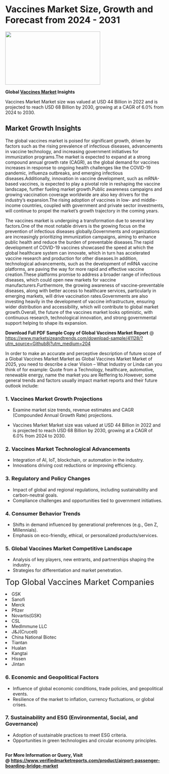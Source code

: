 <H1>Vaccines Market Size, Growth and Forecast from 2024 - 2031</H1><img class="aligncenter size-medium wp-image-584254" src="https://thirdeyenews.in/wp-content/uploads/2024/09/Global-Market-Research-300x168.jpeg" alt="" width="300" height="168" /><p><strong>Global&nbsp;<a href="https://www.marketsizeandtrends.com/download-sample/41128/?utm_source=Github8j?utm_medium=204">Vaccines Market</a> Insights</strong></p><p>Vaccines Market Market size was valued at USD 44 Billion in 2022 and is projected to reach USD 68 Billion by 2030, growing at a CAGR of 6.0% from 2024 to 2030.</p><p><h2>Market Growth Insights</h2> <p>The global vaccines market is poised for significant growth, driven by factors such as the rising prevalence of infectious diseases, advancements in vaccine technology, and increasing government initiatives for immunization programs.The market is expected to expand at a strong compound annual growth rate (CAGR), as the global demand for vaccines increases in response to ongoing health challenges like the COVID-19 pandemic, influenza outbreaks, and emerging infectious diseases.Additionally, innovation in vaccine development, such as mRNA-based vaccines, is expected to play a pivotal role in reshaping the vaccine landscape, further fueling market growth.Public awareness campaigns and growing vaccination coverage worldwide are also key drivers for the industry’s expansion.The rising adoption of vaccines in low- and middle-income countries, coupled with government and private sector investments, will continue to propel the market’s growth trajectory in the coming years.</p> <p>The vaccines market is undergoing a transformation due to several key factors.One of the most notable drivers is the growing focus on the prevention of infectious diseases globally.Governments and organizations are increasingly prioritizing immunization campaigns, aiming to enhance public health and reduce the burden of preventable diseases.The rapid development of COVID-19 vaccines showcased the speed at which the global healthcare system can innovate, which in turn has accelerated vaccine research and production for other diseases.In addition, technological advancements, such as the development of mRNA vaccine platforms, are paving the way for more rapid and effective vaccine creation.These platforms promise to address a broader range of infectious diseases, which could open new markets for vaccine manufacturers.Furthermore, the growing awareness of vaccine-preventable diseases, along with better access to healthcare services, particularly in emerging markets, will drive vaccination rates.Governments are also investing heavily in the development of vaccine infrastructure, ensuring wider distribution and accessibility, which will contribute to global market growth.Overall, the future of the vaccines market looks optimistic, with continuous research, technological innovation, and strong governmental support helping to shape its expansion.</p> <p><span class=""><strong>Download Full PDF Sample Copy of Global Vaccines Market Report</strong> @ <a href="https://www.marketsizeandtrends.com/download-sample/41128/?utm_source=Github8j?utm_medium=204" target="_blank">https://www.marketsizeandtrends.com/download-sample/41128/?utm_source=Github8j?utm_medium=204</a></span></p><p>In order to make an accurate and perceptive description of future scope of a Global&nbsp;Vaccines Market Market as Global&nbsp;Vaccines Market Market of 2025, you need to describe a clear Vision &ndash; What Industry or Linda can you think of for example: Quote from a Technology, healthcare, automotive, renewable energy, name the market you are Reffering to.However, some general trends and factors usually impact market reports and their future outlook include:</p><h3>1.&nbsp;<strong>Vaccines Market Growth Projections</strong></h3><ul><li>Examine market size trends, revenue estimates and CAGR (Compounded Annual Growth Rate) projections.</li><li><p>Vaccines Market Market size was valued at USD 44 Billion in 2022 and is projected to reach USD 68 Billion by 2030, growing at a CAGR of 6.0% from 2024 to 2030.</p></li></ul><h3>2.&nbsp;<strong>Vaccines Market Technological Advancements</strong></h3><ul><li>Integration of AI, IoT, blockchain, or automation in the industry.</li><li>Innovations driving cost reductions or improving efficiency.</li></ul><h3>3.&nbsp;<strong>Regulatory and Policy Changes</strong></h3><ul><li>Impact of global and regional regulations, including sustainability and carbon-neutral goals.</li><li>Compliance challenges and opportunities tied to government initiatives.</li></ul><h3>4.&nbsp;<strong>Consumer Behavior Trends</strong></h3><ul><li>Shifts in demand influenced by generational preferences (e.g., Gen Z, Millennials).</li><li>Emphasis on eco-friendly, ethical, or personalized products/services.</li></ul><h3>5.&nbsp;<strong>Global Vaccines Market Competitive Landscape</strong></h3><ul><li>Analysis of key players, new entrants, and partnerships shaping the industry.</li><li>Strategies for differentiation and market penetration.</li></ul><p data-pm-slice="1 1 []"><span style="color: inherit; font-family: inherit; font-size: 25px;">Top Global Vaccines Market Companies</span></p><div class="" data-test-id=""><p><li>GSK</li><li> Sanofi</li><li> Merck</li><li> Pfizer</li><li> Novartis(GSK)</li><li> CSL</li><li> MedImmune LLC</li><li> J&J(Crucell)</li><li> China National Biotec</li><li> Tiantan</li><li> Hualan</li><li> Kangtai</li><li> Hissen</li><li> Jintan</li></p></div><h3>6.&nbsp;<strong>Economic and Geopolitical Factors</strong></h3><ul><li>Influence of global economic conditions, trade policies, and geopolitical events.</li><li>Resilience of the market to inflation, currency fluctuations, or global crises.</li></ul><h3>7.&nbsp;<strong>Sustainability and ESG (Environmental, Social, and Governance)</strong></h3><ul><li>Adoption of sustainable practices to meet ESG criteria.</li><li>Opportunities in green technologies and circular economy principles.</li></ul><h2><strong style="font-size: 14px;">For More Information or Query, Visit @&nbsp;</strong><a style="background-color: #ffffff; font-size: 14px;" href="https://www.marketsizeandtrends.com/report/vaccines-market/" target="_blank">https://www.verifiedmarketreports.com/product/airport-passenger-boarding-bridge-market</a></h2>